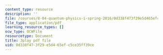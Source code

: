 ```yaml
---
content_type: resource
description: ''
file: /courses/8-04-quantum-physics-i-spring-2016/0d338f473f29e5d465efc5ce35ff39ce_gMnQ21-pjOA.pdf
file_type: application/pdf
learning_resource_types: []
ocw_type: OCWFile
resourcetype: Document
title: 3play pdf file
uid: 0d338f47-3f29-e5d4-65ef-c5ce35ff39ce
---
```

